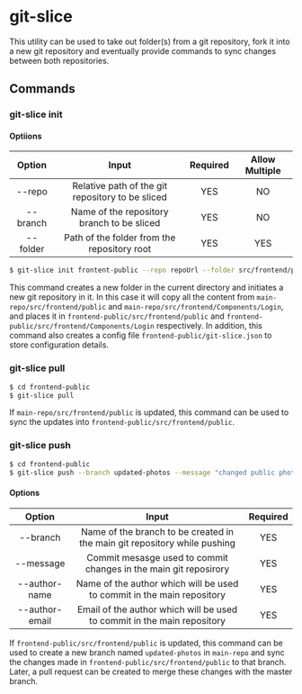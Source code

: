 # git-slice

This utility can be used to take out folder(s) from a git repository, fork it into a new git repository and eventually provide commands to sync changes between both repositories.

## Commands

### git-slice init

#### Optiions

|  Option  |                      Input                       | Required | Allow Multiple |
| :------: | :----------------------------------------------: | :------: | :------------: |
|  --repo  | Relative path of the git repository to be sliced |   YES    |       NO       |
| --branch |    Name of the repository branch to be sliced    |   YES    |       NO       |
| --folder |   Path of the folder from the repository root    |   YES    |      YES       |

```sh
$ git-slice init frontent-public --repo repoUrl --folder src/frontend/public --folder src/frontend/Components/Login --branch develop
```

This command creates a new folder in the current directory and initiates a new git repository in it. In this case it will copy all the content from `main-repo/src/frontend/public` and `main-repo/src/frontend/Components/Login`, and places it in `frontend-public/src/frontend/public` and `frontend-public/src/frontend/Components/Login` respectively. In addition, this command also creates a config file `frontend-public/git-slice.json` to store configuration details.

### git-slice pull

```sh
$ cd frontend-public
$ git-slice pull
```

If `main-repo/src/frontend/public` is updated, this command can be used to sync the updates into `frontend-public/src/frontend/public`.

### git-slice push

```sh
$ cd frontend-public
$ git-slice push --branch updated-photos --message "changed public photos" --author-name "XYZ" --author-email "xyz@xyz.com"
```

#### Options

|     Option     |                                   Input                                   | Required |
| :------------: | :-----------------------------------------------------------------------: | :------: |
|    --branch    | Name of the branch to be created in the main git repository while pushing |   YES    |
|   --message    |     Commit mesasge used to commit changes in the main git reposirory      |   YES    |
| --author-name  |  Name of the author which will be used to commit in the main repository   |   YES    |
| --author-email |  Email of the author which will be used to commit in the main repository  |   YES    |

If `frontend-public/src/frontend/public` is updated, this command can be used to create a new branch named `updated-photos` in `main-repo` and sync the changes made in `frontend-public/src/frontend/public` to that branch. Later, a pull request can be created to merge these changes with the master branch.
